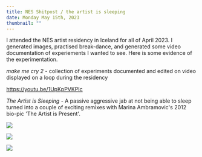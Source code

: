 ```yaml
---
title: NES Shitpost / the artist is sleeping
date: Monday May 15th, 2023
thumbnail: ""
---
```

I﻿ attended the NES artist residency in Iceland for all of April 2023. I generated images, practised break-dance, and generated some video documentation of experiements I wanted to see. Here is some evidence of the experimentation. 

*m﻿ake me cry 2* - collection of experiments documented and edited on video displayed on a loop during the residency

https://youtu.be/1UpKpPVKPIc



*T﻿he Artist is Sleeping* - A passive aggressive jab at not being able to sleep turned into a couple of exciting remixes with Marina Ambramovic's 2012 bio-pic 'The Artist is Present'. 

![](/images/uploads/the-artist-is-sleeping.jpg)

![](/images/uploads/the_artist_is_sleeping_2.jpg)

![](/images/uploads/the_artist_is_sleeping_3.jpg)